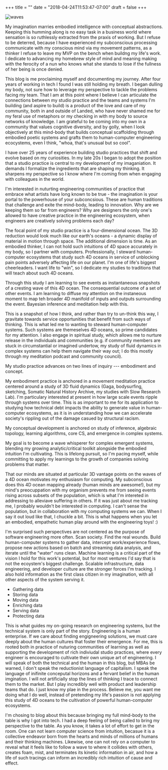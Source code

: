 +++
title = ""
date = "2018-04-24T11:53:47-07:00"
draft = false
+++

![waves](waves.jpg)

My imagination marries embodied intelligence with conceptual abstractions. 
Keeping this humming along is no easy task in a business world where
sensation is so ruthlessly extracted from the praxis of working. But I refuse
to be deterred, because I have experienced my subconscious processing 
communicate with my conscious mind via my movement patterns, as a thinker
I refuse to leave my MVP on the bench when buildng my life's work. I dedicate to 
advancing my homebrew style of mind and meaning making with the ferocity of a 
nun who knows what she stands to lose if the fullness of her being is once denied. 

This blog is me proclaiming myself and documenting my journey. 
After four years of working in tech I found I was still holding my breath. 
I began dulling my body, not sure how to leverage my perspective to tackle
the problems facing my team. That I am at this point where I believe I can 
articulate the connections between my studio practice and the teams and systems
I'm building (and aspire to build) is a product of the love and care of my 
community, both in and outside of Landed, who have never shamed me for my feral
use of metaphors or my checking in with my body to source networks of knowledge. 
I am grateful to be coming into my own in a community that values cognitive diversity,
and by golly, when I look objectively at this mind-body that builds conceptual
scaffolding through embodied poetic systems and grafts them to human-computer
engineering ecocystems, even I think, "whoa, that's unusual but so cool". 

I have over 25 years of experience building studio practices that shift
and evolve based on my curiosities. In my late
20s I began to adopt the position that a studio practice is central
to my development of my imaganiation. It demands I formalize the ingredients
that are shaping my thinking. It sharpens my perspective so I know where I'm 
coming from when engaging with colleagues in the world. 

I'm interested in nuturting engineering communities of practice that embrace 
what artists have long known to be true - the imagination is your portal 
to the powerhouse of your subconcsious. These are human traditions that challenge 
and exite the mind-body, leading to innovation. Why are we keeping them so far 
from engineers? Why are designers the only one's allowed to have creative practice in the engineering
ecosystem, when engineers are creatively solving problems each day? 

The focal point of my studio practice is a four-dimensional ocean. The 3D 
reduction would look much like our earth's oceans - a dynamic display of material
in motion through space. The additional dimension is time. As an embodied thinker,
I can not hold such intuitions of 4D space accurately in my body, so I partner 
with computers. Professionally, I steward human-computer ecosystems that study
such 4D oceans in service of unblocking pain points adversely affecting life on
our planet. I'm one of life's biggest cheerleaders. I want life to "win", so
I dedicate my studies to traditions that will teach about such 4D oceans. 

Through this study I am learning to see events as instantaneous
snapshots of a cresting wave of this 4D ocean. The consequential outcome 
of a set of other events. I am learning to diffuse my attention 
on the instaneous moment to map teh broader 4D manifold of inputs and outputs
surrounding the event. Bayesian inference and meditation help with this. 

This is a snapshot of how I think, and rather than try to un-think this way, I 
gravitate towards service opportunities that benefit from 
such ways of thinking. This is what led me to wanting to steward 
human-computer systems. Such systems are themeselves 4D oceans, so prime
candidates for my attention. I also engage in spiritual study, which allows 
me to nurture release in the individuals and communities (e.g. if community
members are stuck in circumstantial or imagined undertow, my study of fluid
dynamics in complex systems can help them navigate their way out; I do this
mostly through my meditation podcast and community council).

My studio practice advances on two lines of inquiry --- embodiment and concept.

My embodiment practice is anchored in a movement meditation practice
centered around a study of 3D fluid dynamics (Gaga, bodysurfing, sketching,
Somatic Natural History Archive, my studies with Slow Research Lab).
I'm particulary interested at present in how large scale events ripple through
systems over time. This is as important to me for its application
to studying how technical debt impacts the ability to generate value 
in human-computer ecosystems, as it is in understanding how we can accelerate
society's rippling out of the damage casued by structural racism. 

My conceptual development is anchored on study of inference, algebraic topology,
learning algorithms, core CS, and emergence in complex systems. 

My goal is to become a wave whisperer for complex emergent systems, blending
my growing analytic/critical toolkit alongside the embodied intuition I'm cultivating. 
This is lifelong pursuit, so I'm pacing myself, while committing to apply my learnings
to the growth of companies solving problems that matter. 

That our minds are situated at particular 3D vantage points on the waves of 
a 4D ocean motivates my enthusiasm for computing. My subconscious does this 4D
ocean mapping already (human minds are awesome!), but my mind's preocuppation
with my organism prevents me from seeing events rising across subsets of the 
population, which is what I'm intereted in addressing to alleviave suffering
in others. If it was just about me tracking me, I probably wouldn't be 
interested in computing. I can't sense the population, but in collaboration 
with my computing systems we can. When I say it out loud like that, I chuckle
a bit. This is what happens when you let an embodied, empathetic human 
play around with the engineering toys! :) 

I'm surprised such perspectives are not centered as the purpose of software engineering
more often. Scan society. Find the real wounds. Build 
human-computer systems to gather data, intercept work/experience flows, propose
new actions based on batch and streaming data analysis, and iterate until the 
"water" runs clean. Machine learning is a critical part of the vision I hold
for this work's potential, but for most ventures I'd say that is not the
ecoystem's biggest challenge. Scalable infrastructure, data engineering, 
and developer culture are the stronger forces I'm tracking. I also hold 
information as the first class citizen in my imagination, with all other aspects 
of the system serving it. 

* Gathering data
* Storing data
* Moving data
* Enriching data
* Serving data
* Protecting data

This is what guides my on-going research on engineering systems, but the 
technical system is only part of the story. Engineering is a human enterprise.
If we care about finding engigneering solutions, we must care deeply about the human
cultures that foster their emergence. For me, this is rooted both in practice of 
nuturing communities of learning as well as supporting the development
of rich indiviudal studio practices, where every engineer is
encouraged to cultivate their own unique art of engineering. I will speak
of both the technical and the human in this blog, but MBAs be warned, I don't 
speak the reductionist language of capitalism. I speak the language of inifinite
conceputal horizons and a fervant belief in the human imgination. I will not 
artificially stop the lines of thinking I trace to connect them to the market.
But I play incredibly well with product and leadership teams that do. I just
know my plae in the process. Believe me, you want me doing what I do well,
instead of pretending my life's passion is not applying this study of 4D
oceans to the cultivation of powerful human-computer ecosystems. 

I'm chosing to blog about this because bringing my full mind-body to the table
is why I got into tech. I had a deep feeling of being called to bring my 
perspective to the table. As you know, it takes a lot of effort to get in the room.
One can not learn computer science from intuition, becasue it is a collective
endeavor born from the hearts and minds of millions of humans and their thinking
machines. Likewise, one can not rely on a computer to reveal what it feels 
like to follow a wave to where it collides with others, creates foam, mist,
and terminates its kinetic information in air, and how a life of such 
tracings can inform an incredibly rich intuition of cause and effect. 
